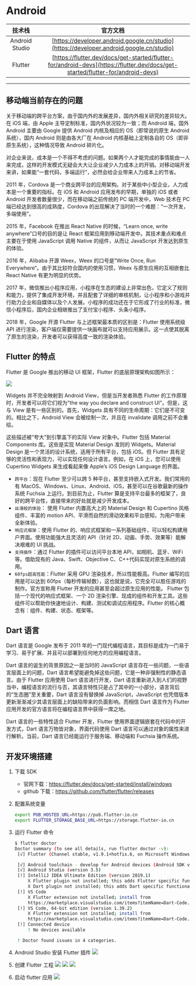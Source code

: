 # Android

|     技术栈     |                                                            官方文档                                                            |
| :------------: | :----------------------------------------------------------------------------------------------------------------------------: |
| Android Studio |                    [https://developer.android.google.cn/studio](https://developer.android.google.cn/studio)                    |
|    Flutter     | [https://flutter.dev/docs/get-started/flutter-for/android-devs](https://flutter.dev/docs/get-started/flutter-for/android-devs) |

---

## 移动端当前存在的问题

关于移动端的跨平台方案，由于国内外的发展差异，国内外相关研究的差异较大。在 iOS 端，由 Apple 主导定制标准，国内外状况较为一致；而 Android 端，国外 Android 主要由 Google 提供 Android 内核及相应的 OS（即常说的原生 Android 系统），国内 Android 则是由各大厂在 Android 内核基础上定制各自的 OS（即非原生系统），这种情况导致 Android 碎片化。

对企业来说，成本是一个不得不考虑的问题。如果两个人才能完成的事情能由一人来完成，这样的开发模式无疑会大大让企业减少人力成本上的开销。对移动端开发来讲，如果能“一套代码，多端运行”，必然会给企业带来人力成本上的节省。

2011 年，Cordova 是一个商业跨平台的应用架构。对于某些中小型企业，人力成本是一个重要的指标。在 iOS 和 Android 应用发布的早期，单独的 iOS 或者 Android 开发者数量很少，而在移动端之前传统的 PC 端开发中，Web 技术在 PC 端已经达到很高的成熟度，Cordova 的出现解决了当时的一个难题：“一次开发，多端使用”。

2015 年，Facebook 在推出 React Native 的时候，“Learn once, write anywhere”口号的目的是让 React 框架应用到移动端开发中。其技术重点和难点主要在于使用 JavaScript 调用 Native 的组件，从而让 JavaScript 开发达到原生的体验。

2016 年，Alibaba 开源 Weex，Weex 的口号是”Write Once, Run Everywhere“。由于其比较符合国内的使用习惯，Weex 与原生应用的互相嵌套比 React Native 有更为明显的优势。

2017 年，微信推出小程序应用，小程序在生态的建设上非常出色，它定义了规则和能力，提供了集成开发环境，并且配套了详细的审核机制，让小程序和小游戏并行助力企业和自媒体以及个人发展。小程序的成功还在于它形成了行业的标准，微信小程序后，国内企业相继推出了支付宝小程序、头条小程序。

2018 年，Google 开源 Flutter 与上述框架最本质的区别是：Flutter 使用系统级 API 进行渲染，客户端仅需要提供一块画布就可以支持应用展示。这一点使其脱离了原生的渲染，开发者可以获得高度一致的渲染体验。

## Flutter 的特点

Flutter 是 Google 推出的移动 UI 框架，Flutter 的底层原理架构如图所示：

![](./flutter-tech.png)

Widgets 并不完全映射到 Android View，但是当开发者熟悉 Flutter 的工作原理时，开发者可以将它们视为"the way you declare and construct UI"。但是，这与 View 是有一些区别的。首先，Widgets 具有不同的生命周期：它们是不可变的。相比之下，Android View 会被绘制一次，并且在 invalidate 调用之前不会重绘。

这些描述被“夸大”到引擎盖下的实际 View 对象中。Flutter 包括 Material Components 库。这些是实现 Material Design 准则的 Widgets。Material Design 是一个灵活的设计系统，适用于所有平台，包括 iOS。但 Flutter 具有足够的灵活性和表现力，可以实现任何设计语言。例如，在 iOS 上，您可以使用 Cupertino Widgets 来生成看起来像 Apple’s iOS Design Language 的界面。

- `跨平台`：现在 Flutter 至少可以跨 5 种平台，甚至支持嵌入式开发。我们常用的有 MacOS、Windows、Linux、Android、iOS，甚至可以在谷歌最新的操作系统 Fuchsia 上运行。到目前为止，Flutter 算是支持平台最多的框架了，良好的跨平台性，直接带来的好处就是减少开发成本。
- `丝滑般的体验`： 使用 Flutter 内置高大上的 Material Design 和 Cupertino 风格组件、丰富的 motion API、平滑而自然的滑动效果和平台感知，为用户带来全新体验。
- `响应式框架`：使用 Flutter 的、响应式框架和一系列基础组件，可以轻松构建用户界面。使用功能强大且灵活的 API（针对 2D、动画、手势、效果等）能解决艰难的 UI 挑战。
- `支持插件`：通过 Flutter 的插件可以访问平台本地 API，如相机、蓝牙、WiFi 等。借助现有的 Java、Swift、Objective C、C++代码实现对原生系统的调用。
- `60fps超高性能`：Flutter 采用 GPU 渲染技术，所以性能极高。Flutter 编写的应用是可以达到 60fps（每秒传输帧数），这也就是说，它完全可以胜任游戏的制作。官方宣称用 Flutter 开发的应用甚至会超过原生应用的性能。
  Flutter 包括一个现代的响应式框架、一个 2D 渲染引擎、现成的组件和开发工具。这些组件可以帮助你快速地设计、构建、测试和调试应用程序。Flutter 的核心概念有：组件、构建、状态、框架等。

## Dart 语言

Dart 语言是 Google 发布于 2011 年的一门现代编程语言，其目标是成为一门易于学习、易于扩展、并且可以部署到任何地方的应用编程语言。

Dart 语言的诞生的背景原因之一是当时的 JavaScript 语言存在一些问题，一些语言层面上的问题，Dart 语言希望能避免掉这些问题，它是一种非强制性的静态语言。由于 Flutter 应用使用 Dart 语言进行开发，Dart 语言重新进入到人们的视野当中，编程语言的流行与否，其语言特性只是占了其中的一小部分，语言背后的“生态圈”至关重要，Dart 语言没有替换掉 JavaScript，JavaScript 也凭借版本更新渐渐减少其语言层面上的缺陷带来的负面影响。而相信 Dart 语言作为 Flutter 应用开发的官方语言将在编程语言界中获得一席之地。

Dart 语言的一些特性适合 Flutter 开发，Flutter 使用界面逻辑嵌套在代码中的开发方式，Dart 语言万物皆对象，界面代码使用 Dart 语言可以通过对象的属性来进行解析。当前，Dart 语言已经能运行于服务端、移动端和 Fuchsia 操作系统。

## 开发环境搭建

1. 下载 SDK
   - 官网下载：https://flutter.dev/docs/get-started/install/windows
   - github 下载：https://github.com/flutter/flutter/releases
2. 配置系统变量
   ```sh
   export PUB_HOSTED_URL=https://pub.flutter-io.cn
   export FLUTTER_STORAGE_BASE_URL=https://storage.flutter-io.cn
   ```
3. 运行 Flutter 命令

   ```sh
   $ flutter doctor
   Doctor summary (to see all details, run flutter doctor -v):
    [√] Flutter (Channel stable, v1.9.1+hotfix.6, on Microsoft Windows [Version 10.0.18362.418], locale zh-CN)

    [√] Android toolchain - develop for Android devices (Android SDK version 28.0.3)
    [√] Android Studio (version 3.5)
    [!] IntelliJ IDEA Ultimate Edition (version 2019.1)
        X Flutter plugin not installed; this adds Flutter specific functionality.
        X Dart plugin not installed; this adds Dart specific functionality.
    [!] VS Code
        X Flutter extension not installed; install from
        https://marketplace.visualstudio.com/items?itemName=Dart-Code.flutter
    [!] VS Code, 64-bit edition (version 1.39.2)
        X Flutter extension not installed; install from
        https://marketplace.visualstudio.com/items?itemName=Dart-Code.flutter
    [!] Connected device
        ! No devices available

    ! Doctor found issues in 4 categories.
   ```

4. Android Studio 安装 Flutter 插件
   ![](./flutter-as-plugins.png)
5. 创建 Flutter 工程
   ![](./flutter-new-01.png)
   ![](./flutter-new-02.png)
   ![](./flutter-new-03.png)
6. 启动 flutter 应用
   ![](./flutter-run.png)
